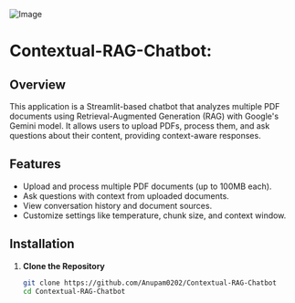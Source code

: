 ![Image](https://github.com/user-attachments/assets/da10a04e-cb56-4807-a271-ee2ac6551337)

# Contextual-RAG-Chatbot:

## Overview

This application is a Streamlit-based chatbot that analyzes multiple PDF documents using Retrieval-Augmented Generation (RAG) with Google's Gemini model. It allows users to upload PDFs, process them, and ask questions about their content, providing context-aware responses.

## Features

- Upload and process multiple PDF documents (up to 100MB each).
- Ask questions with context from uploaded documents.
- View conversation history and document sources.
- Customize settings like temperature, chunk size, and context window.

## Installation

1. **Clone the Repository**
   ```bash
   git clone https://github.com/Anupam0202/Contextual-RAG-Chatbot
   cd Contextual-RAG-Chatbot
